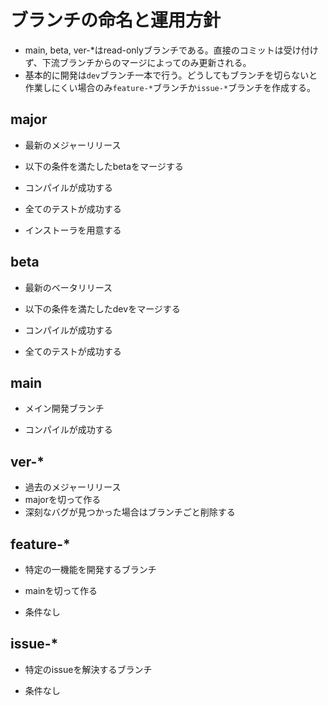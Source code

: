 # ブランチの命名と運用方針

* main, beta, ver-*はread-onlyブランチである。直接のコミットは受け付けず、下流ブランチからのマージによってのみ更新される。
* 基本的に開発は`dev`ブランチ一本で行う。どうしてもブランチを切らないと作業しにくい場合のみ`feature-*`ブランチか`issue-*`ブランチを作成する。

## major

* 最新のメジャーリリース
* 以下の条件を満たしたbetaをマージする

* コンパイルが成功する
* 全てのテストが成功する
* インストーラを用意する

## beta

* 最新のベータリリース
* 以下の条件を満たしたdevをマージする

* コンパイルが成功する
* 全てのテストが成功する

## main

* メイン開発ブランチ

* コンパイルが成功する

## ver-*

* 過去のメジャーリリース
* majorを切って作る
* 深刻なバグが見つかった場合はブランチごと削除する

## feature-*

* 特定の一機能を開発するブランチ
* mainを切って作る

* 条件なし

## issue-*

* 特定のissueを解決するブランチ

* 条件なし

